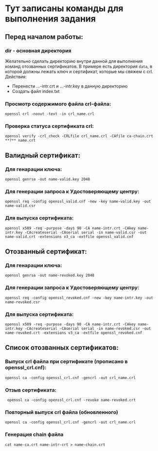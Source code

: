 # Тут записаны команды для выполнения задания

## Перед началом работы:

### dir - основная директория

Желательно сделать директорию внутри данной для выполнения команд отозванных сертификатов.
В примере есть директория ```data```, в которой должны лежать ключ и сертификат, которые мы свяжем с crl.
Действия:
- Перенести ...-intr.crt и ...-intr.key в данную директорию
- Создать файл index.txt

### Просмотр содержимого файла crl-файла:
```
openssl crl -noout -text -in crl_name.crl
```

### Проверка статуса сертификата crl:
```
openssl verify -crl_check -CRLfile crl_name.crl -CAfile ca-chain.crt **?** name.crt
```



## Валидный сертификат:

### Для генарации ключа:
```
openssl genrsa -out name-valid.key 2048
```

### Для генерации запроса к Удостоверяющему центру:
```
openssl req -config openssl_valid.cnf -new -key name-valid.key -out name-valid.csr
```

### Для выпуска сертификата:
```
openssl x509 -req -purpose -days 90 -CA name-intr.crt -CAkey name-intr.key -CAcreateserial -CAserial serial -in name-valid.csr -out name-valid.crt -extensions v3_ca -extfile openssl_valid.cnf
``` 


## Отозванный сертификат:

### Для генарации ключа:
```
openssl genrsa -out name-revoked.key 2048
```

### Для генерации запроса к Удостоверяющему центру:
```
openssl req -config openssl_revoked.cnf -new -key name-intr.key -out name-revoked.csr
```

### Для выпуска сертификата:
```
openssl x509 -req -purpose -days 90 -CA name-intr.crt -CAkey name-intr.key -CAcreateserial -CAserial serial -in name-revoked.csr -out name-revoked.crt -extensions v3_ca -extfile openssl_revoked.cnf
``` 



## Список отозванных сертификатов:

### Выпуск crl файла при сертификате (прописано в openssl_crl.cnf):
```
openssl ca -config openssl_crl.cnf -gencrl -out crl_name.crl
```

### Отзыв сертификата:
```
 openssl ca -config openssl_crl.cnf -revoke name-revoked.crt 
```

### Повторный выпуск crl файла (обновленного)
```
openssl ca -config openssl_crl.cnf -gencrl -out crl_name.crl
```

### Генерация chain файла
```
cat name-ca.crt name-intr-crt > name-chain.crt
```

